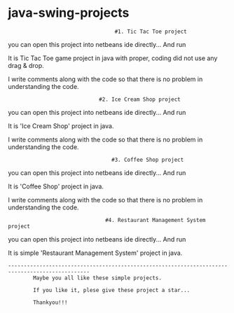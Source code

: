 # java-swing-projects

	                            	  #1. Tic Tac Toe project

you can open this project into netbeans ide directly... And run

It is Tic Tac Toe game project in java with proper, coding did not use any drag & drop.

I write comments along with the code so that there is no problem in understanding the code.


	                          	 #2. Ice Cream Shop project

you can open this project into netbeans ide directly... And run

It is 'Ice Cream Shop' project in java.

I write comments along with the code so that there is no problem in understanding the code.


	                                 #3. Coffee Shop project

you can open this project into netbeans ide directly... And run

It is 'Coffee Shop' project in java.

I write comments along with the code so that there is no problem in understanding the code.


	                               #4. Restaurant Management System project

you can open this project into netbeans ide directly... And run

It is simple 'Restaurant Management System' project in java.


	------------------------------------------------------------------------------------------------
			Maybe you all like these simple projects.

			If you like it, plese give these project a star...

			Thankyou!!!